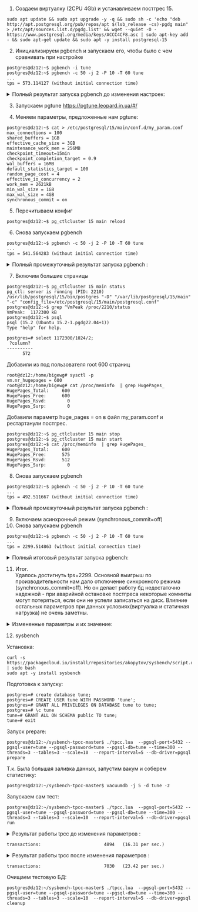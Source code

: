 1. Создаем виртуалку (2CPU 4Gb) и устанавливаем постгрес 15.   
```
sudo apt update && sudo apt upgrade -y -q && sudo sh -c 'echo "deb http://apt.postgresql.org/pub/repos/apt $(lsb_release -cs)-pgdg main" > /etc/apt/sources.list.d/pgdg.list' && wget --quiet -O - https://www.postgresql.org/media/keys/ACCC4CF8.asc | sudo apt-key add - && sudo apt-get update && sudo apt -y install postgresql-15
```

2. Инициализируем pgbench и запускаем его, чтобы было с чем сравнивать при настройке
```
postgres@dz12:~$ pgbench -i tune  
postgres@dz12:~$ pgbench -c 50 -j 2 -P 10 -T 60 tune  
...
tps = 573.114127 (without initial connection time)  
```  
<details>
<summary>Полный результат запуска pgbench до изменения настроек: </summary>  
  
pgbench (15.2 (Ubuntu 15.2-1.pgdg22.04+1))  
starting vacuum...end.  
progress: 10.0 s, 476.8 tps, lat 102.722 ms stddev 119.512, 0 failed  
progress: 20.0 s, 582.2 tps, lat 86.712 ms stddev 96.738, 0 failed  
progress: 30.0 s, 661.8 tps, lat 75.303 ms stddev 69.026, 0 failed  
progress: 40.0 s, 583.8 tps, lat 85.287 ms stddev 85.399, 0 failed  
progress: 50.0 s, 507.1 tps, lat 98.089 ms stddev 100.989, 0 failed  
progress: 60.0 s, 626.0 tps, lat 80.594 ms stddev 94.691, 0 failed  
transaction type: <builtin: TPC-B (sort of)>  
scaling factor: 1  
query mode: simple  
number of clients: 50  
number of threads: 2  
maximum number of tries: 1  
duration: 60 s  
number of transactions actually processed: 34427  
number of failed transactions: 0 (0.000%)  
latency average = 87.124 ms  
latency stddev = 94.567 ms  
initial connection time = 61.261 ms  
tps = 573.114127 (without initial connection time)  
</details>

3. Запускаем pgtune 
https://pgtune.leopard.in.ua/#/

4. Меняем параметры, предложенные нам pgtune:  
```
postgres@dz12:~$ cat > /etc/postgresql/15/main/conf.d/my_param.conf
max_connections = 100         
shared_buffers = 1GB
effective_cache_size = 3GB
maintenance_work_mem = 256MB
checkpoint_timeout=15min  
checkpoint_completion_target = 0.9
wal_buffers = 16MB
default_statistics_target = 100
random_page_cost = 4
effective_io_concurrency = 2
work_mem = 2621kB
min_wal_size = 1GB
max_wal_size = 4GB
synchronous_commit = on
```  
5. Перечитываем конфиг  
```
postgres@dz12:~$ pg_ctlcluster 15 main reload
```
6. Снова запускаем pgbench
```
postgres@dz12:~$ pgbench -c 50 -j 2 -P 10 -T 60 tune  
...
tps = 541.564283 (without initial connection time)    
```  

<details>
<summary>Полный промежуточный результат запуска pgbench : </summary>      

pgbench (15.2 (Ubuntu 15.2-1.pgdg22.04+1))  
starting vacuum...end.  
progress: 10.0 s, 442.1 tps, lat 111.158 ms stddev 117.314, 0 failed  
progress: 20.0 s, 603.1 tps, lat 83.191 ms stddev 84.345, 0 failed  
progress: 30.0 s, 497.2 tps, lat 98.266 ms stddev 103.417, 0 failed  
progress: 40.0 s, 567.9 tps, lat 90.144 ms stddev 110.658, 0 failed  
progress: 50.0 s, 644.1 tps, lat 77.306 ms stddev 71.212, 0 failed  
progress: 60.0 s, 504.3 tps, lat 97.274 ms stddev 112.105, 0 failed  
transaction type: <builtin: TPC-B (sort of)>  
scaling factor: 1  
query mode: simple  
number of clients: 50  
number of threads: 2  
maximum number of tries: 1  
duration: 60 s  
number of transactions actually processed: 32637  
number of failed transactions: 0 (0.000%)  
latency average = 92.066 ms  
latency stddev = 101.452 ms  
initial connection time = 66.741 ms  
tps = 541.564283 (without initial connection time)  
</details>  
  
7. Включим большие страницы
```
postgres@dz12:~$ pg_ctlcluster 15 main status
pg_ctl: server is running (PID: 2210)
/usr/lib/postgresql/15/bin/postgres "-D" "/var/lib/postgresql/15/main" "-c" "config_file=/etc/postgresql/15/main/postgresql.conf"
postgres@dz12:~$ grep ^VmPeak /proc/2210/status
VmPeak:	 1172300 kB
postgres@dz12:~$ psql
psql (15.2 (Ubuntu 15.2-1.pgdg22.04+1))
Type "help" for help.

postgres=# select 1172300/1024/2;
 ?column? 
----------
      572
```
Добавили из под пользователя root 600 страниц
```
root@dz12:/home/bigewg# sysctl -p
vm.nr_hugepages = 600
root@dz12:/home/bigewg# cat /proc/meminfo  | grep HugePages_
HugePages_Total:     600
HugePages_Free:      600
HugePages_Rsvd:        0
HugePages_Surp:        0
```
Добавили параметр  huge_pages = on в файл my_param.conf и рестартанули постгрес.
```
postgres@dz12:~$ pg_ctlcluster 15 main stop
postgres@dz12:~$ pg_ctlcluster 15 main start
postgres@dz12:~$ cat /proc/meminfo  | grep HugePages_
HugePages_Total:     600
HugePages_Free:      575
HugePages_Rsvd:      512
HugePages_Surp:        0
```  
  
8. Снова запускаем pgbench
```
postgres@dz12:~$ pgbench -c 50 -j 2 -P 10 -T 60 tune  
...
tps = 492.511667 (without initial connection time)    
```  

<details>
<summary>Полный промежуточный результат запуска pgbench : </summary>      

pgbench (15.2 (Ubuntu 15.2-1.pgdg22.04+1))  
starting vacuum...end.  
progress: 10.0 s, 566.5 tps, lat 86.878 ms stddev 82.121, 0 failed  
progress: 20.0 s, 447.6 tps, lat 111.409 ms stddev 111.726, 0 failed  
progress: 30.0 s, 452.4 tps, lat 111.191 ms stddev 143.647, 0 failed  
progress: 40.0 s, 423.8 tps, lat 117.813 ms stddev 128.037, 0 failed  
progress: 50.0 s, 557.0 tps, lat 89.721 ms stddev 98.695, 0 failed  
progress: 60.0 s, 509.4 tps, lat 98.234 ms stddev 104.496, 0 failed 
transaction type: <builtin: TPC-B (sort of)>  
scaling factor: 1  
query mode: simple  
number of clients: 50  
number of threads: 2  
maximum number of tries: 1  
duration: 60 s  
number of transactions actually processed: 29617  
number of failed transactions: 0 (0.000%)  
latency average = 101.325 ms  
latency stddev = 111.995 ms  
initial connection time = 58.648 ms  
tps = 492.511667 (without initial connection time)  
</details>  
  
9. Включаем асинхронный режим (synchronous_commit=off) 
10. Снова запускаем pgbench
```
postgres@dz12:~$ pgbench -c 50 -j 2 -P 10 -T 60 tune
...
tps = 2299.514863 (without initial connection time)
```  
<details>
<summary>Полный итоговый результат запуска pgbench: </summary>    
  
pgbench (15.2 (Ubuntu 15.2-1.pgdg22.04+1))  
starting vacuum...end.  
progress: 10.0 s, 2289.4 tps, lat 21.566 ms stddev 19.693, 0 failed  
progress: 20.0 s, 2318.7 tps, lat 21.488 ms stddev 18.765, 0 failed  
progress: 30.0 s, 2311.5 tps, lat 21.572 ms stddev 19.417, 0 failed  
progress: 40.0 s, 2323.6 tps, lat 21.442 ms stddev 18.338, 0 failed  
progress: 50.0 s, 2293.6 tps, lat 21.698 ms stddev 19.473, 0 failed  
progress: 60.0 s, 2264.2 tps, lat 22.013 ms stddev 19.217, 0 failed  
transaction type: <builtin: TPC-B (sort of)>  
scaling factor: 1  
query mode: simple  
number of clients: 50  
number of threads: 2  
maximum number of tries: 1  
duration: 60 s  
number of transactions actually processed: 138059  
number of failed transactions: 0 (0.000%)  
latency average = 21.648 ms  
latency stddev = 19.194 ms  
initial connection time = 66.702 ms  
tps = 2299.514863 (without initial connection time)  

</details>  

11. Итог.  
Удалось достигнуть tps=2299. Основной выигрыш по производительности нам дало отключение синхронного режима (synchronous_commit=off). Но он делает работу бд недостаточно надежной - при аварийной остановке постгреса некоторые коммиты могут потеряться, если они не успели записаться на диск. Влияние остальных параметров при данных условиях(виртуалка и статичная нагрузка) не очень заметны.
<details>
<summary>Измененные параметры и их значение:</summary>   
  
```  
max_connections = 100  
  Максимальное колическво сессий(подключений) к БД.  
shared_buffers = 1GB  
  Размер общего кеша данных.  
effective_cache_size = 3GB  
  Подсказка для планировщика - сколько памяти можно потратить на выполнение плана.  
maintenance_work_mem = 256MB  
  Память для сессий, совершающих работу типа построения индексов, вакуума и тп.  
checkpoint_timeout=15min  
  Максимальное кол-во времени между 2-мя контрольными точками.  
checkpoint_completion_target = 0.9  
  Целевое время от checkpoint_timeout, за которое ожидается завершение контрольной точки.   
wal_buffers = 16MB  
  Размер памяти, который будет использоваться для буферизации данных журналирования, еще не сброшенных на диск.  
default_statistics_target = 100  
   Определяет размер части таблицы, которая будет анализироваться для получения статистики.  
random_page_cost = 4  
effective_io_concurrency = 2  
work_mem = 2621kB 
  Размер памяти сессии, который используется для сортировок и построения хештаблиц.  
min_wal_size = 1GB  
  "Зарезервированное" место под wal. Пока WAL занимает на диске меньше этого объёма, старые файлы WAL в контрольных точках всегда перерабатываются, а не удаляются.  
max_wal_size = 4GB  
  Максимальный размер, до которого может выраст WAL-журнал при выполнении автоматическтх контрольных точек.  
synchronous_commit = off  
  Режим записи данных закомиченных транзакций на диск, при котором допустимо не дожидаться окончания записи на диск. Небезопасен.  
```
</details>
  
12. sysbench
  
Установка:
  ```
  curl -s https://packagecloud.io/install/repositories/akopytov/sysbench/script.deb.sh | sudo bash
  sudo apt -y install sysbench
  ```
  Подготовка к запуску:  
  ```
postgres=# create database tune;
postgres=# CREATE USER tune WITH PASSWORD 'tune';
postgres=# GRANT ALL PRIVILEGES ON DATABASE tune to tune;
postgres=# \c tune
tune=# GRANT ALL ON SCHEMA public TO tune;
tune=# exit
  ```
  Запуск prepare:
  ```
postgres@dz12:~/sysbench-tpcc-master$ ./tpcc.lua  --pgsql-port=5432 --pgsql-user=tune --pgsql-password=tune --pgsql-db=tune --time=300 --threads=3 --tables=3 --scale=10  --report-interval=5 --db-driver=pgsql prepare
  ```
  Т.к. Была большая заливка данных, запустим вакум и соберем статистику:
  ```
postgres@dz12:~/sysbench-tpcc-master$ vacuumdb -j 5 -d tune -z
  ```  
  Запускаем сам тест:
```
postgres@dz12:~/sysbench-tpcc-master$ ./tpcc.lua  --pgsql-port=5432 --pgsql-user=tune --pgsql-password=tune --pgsql-db=tune --time=300 --threads=3 --tables=3 --scale=10  --report-interval=5 --db-driver=pgsql run  
```  
<details>
<summary>Результат работы tpcc до изменения параметров : </summary>      
  
 sysbench 1.0.20 (using system LuaJIT 2.1.0-beta3)  

Running the test with following options:  
Number of threads: 3  
Report intermediate results every 5 second(s)  
Initializing random number generator from current time  


Initializing worker threads...  

DB SCHEMA public  
DB SCHEMA public  
DB SCHEMA public  
Threads started!  

[ 5s ] thds: 3 tps: 10.40 qps: 343.44 (r/w/o: 156.13/164.72/22.59) lat (ms,95%): 877.61 err/s 0.00 reconn/s: 0.00  
[ 10s ] thds: 3 tps: 14.20 qps: 370.22 (r/w/o: 166.21/175.61/28.40) lat (ms,95%): 623.33 err/s 0.00 reconn/s: 0.00  
[ 15s ] thds: 3 tps: 13.20 qps: 362.40 (r/w/o: 165.20/170.80/26.40) lat (ms,95%): 646.19 err/s 0.00 reconn/s: 0.00  
[ 20s ] thds: 3 tps: 17.60 qps: 484.17 (r/w/o: 222.58/226.38/35.20) lat (ms,95%): 458.96 err/s 0.00 reconn/s: 0.00  
[ 25s ] thds: 3 tps: 10.40 qps: 348.42 (r/w/o: 161.01/166.61/20.80) lat (ms,95%): 787.74 err/s 0.00 reconn/s: 0.00  
[ 30s ] thds: 3 tps: 13.00 qps: 415.60 (r/w/o: 187.00/202.60/26.00) lat (ms,95%): 694.45 err/s 0.00 reconn/s: 0.00  
[ 35s ] thds: 3 tps: 17.40 qps: 397.40 (r/w/o: 180.00/182.60/34.80) lat (ms,95%): 831.46 err/s 0.00 reconn/s: 0.00  
[ 40s ] thds: 3 tps: 9.60 qps: 314.80 (r/w/o: 143.40/151.40/20.00) lat (ms,95%): 1235.62 err/s 0.40 reconn/s: 0.00   
[ 45s ] thds: 3 tps: 17.00 qps: 500.20 (r/w/o: 229.00/237.20/34.00) lat (ms,95%): 539.71 err/s 0.20 reconn/s: 0.00  
[ 50s ] thds: 3 tps: 9.60 qps: 328.80 (r/w/o: 151.20/158.40/19.20) lat (ms,95%): 580.02 err/s 0.00 reconn/s: 0.00  
[ 55s ] thds: 3 tps: 19.20 qps: 481.00 (r/w/o: 220.60/222.00/38.40) lat (ms,95%): 569.67 err/s 0.40 reconn/s: 0.00  
[ 60s ] thds: 3 tps: 18.20 qps: 469.20 (r/w/o: 210.00/222.00/37.20) lat (ms,95%): 467.30 err/s 0.80 reconn/s: 0.00  
[ 65s ] thds: 3 tps: 16.60 qps: 478.40 (r/w/o: 218.60/226.20/33.60) lat (ms,95%): 467.30 err/s 0.20 reconn/s: 0.00  
[ 70s ] thds: 3 tps: 16.40 qps: 473.60 (r/w/o: 214.20/225.80/33.60) lat (ms,95%): 458.96 err/s 0.40 reconn/s: 0.00  
[ 75s ] thds: 3 tps: 11.60 qps: 342.60 (r/w/o: 154.40/164.60/23.60) lat (ms,95%): 707.07 err/s 0.20 reconn/s: 0.00  
[ 80s ] thds: 3 tps: 11.60 qps: 316.40 (r/w/o: 144.40/148.40/23.60) lat (ms,95%): 831.46 err/s 0.20 reconn/s: 0.00  
[ 85s ] thds: 3 tps: 13.80 qps: 425.20 (r/w/o: 193.00/204.60/27.60) lat (ms,95%): 569.67 err/s 0.00 reconn/s: 0.00  
[ 90s ] thds: 3 tps: 16.60 qps: 444.40 (r/w/o: 199.60/211.20/33.60) lat (ms,95%): 502.20 err/s 0.20 reconn/s: 0.00  
[ 95s ] thds: 3 tps: 17.60 qps: 487.20 (r/w/o: 224.00/227.60/35.60) lat (ms,95%): 502.20 err/s 0.20 reconn/s: 0.00  
[ 100s ] thds: 3 tps: 17.80 qps: 460.00 (r/w/o: 207.80/216.60/35.60) lat (ms,95%): 590.56 err/s 0.00 reconn/s: 0.00  
[ 105s ] thds: 3 tps: 14.80 qps: 411.80 (r/w/o: 189.20/193.00/29.60) lat (ms,95%): 539.71 err/s 0.00 reconn/s: 0.00  
[ 110s ] thds: 3 tps: 16.00 qps: 475.80 (r/w/o: 215.00/228.40/32.40) lat (ms,95%): 520.62 err/s 0.20 reconn/s: 0.00  
[ 115s ] thds: 3 tps: 13.80 qps: 455.00 (r/w/o: 211.20/215.80/28.00) lat (ms,95%): 502.20 err/s 0.40 reconn/s: 0.00  
[ 120s ] thds: 3 tps: 18.20 qps: 518.80 (r/w/o: 236.40/246.00/36.40) lat (ms,95%): 427.07 err/s 0.20 reconn/s: 0.00  
[ 125s ] thds: 3 tps: 16.40 qps: 473.40 (r/w/o: 216.40/223.80/33.20) lat (ms,95%): 484.44 err/s 0.20 reconn/s: 0.00  
[ 130s ] thds: 3 tps: 18.80 qps: 533.61 (r/w/o: 240.80/254.80/38.00) lat (ms,95%): 511.33 err/s 0.20 reconn/s: 0.00  
[ 135s ] thds: 3 tps: 16.00 qps: 450.20 (r/w/o: 207.40/210.40/32.40) lat (ms,95%): 530.08 err/s 0.20 reconn/s: 0.00  
[ 140s ] thds: 3 tps: 13.20 qps: 408.80 (r/w/o: 188.20/193.80/26.80) lat (ms,95%): 802.05 err/s 0.20 reconn/s: 0.00  
[ 145s ] thds: 3 tps: 16.60 qps: 506.80 (r/w/o: 229.80/243.80/33.20) lat (ms,95%): 539.71 err/s 0.20 reconn/s: 0.00  
[ 150s ] thds: 3 tps: 17.80 qps: 477.99 (r/w/o: 217.20/224.40/36.40) lat (ms,95%): 580.02 err/s 0.40 reconn/s: 0.00  
[ 155s ] thds: 3 tps: 20.00 qps: 591.00 (r/w/o: 267.60/282.20/41.20) lat (ms,95%): 404.61 err/s 0.60 reconn/s: 0.00  
[ 160s ] thds: 3 tps: 16.60 qps: 496.20 (r/w/o: 221.20/241.80/33.20) lat (ms,95%): 511.33 err/s 0.00 reconn/s: 0.00  
[ 165s ] thds: 3 tps: 13.40 qps: 373.99 (r/w/o: 171.00/176.20/26.80) lat (ms,95%): 759.88 err/s 0.00 reconn/s: 0.00  
[ 170s ] thds: 3 tps: 12.60 qps: 394.01 (r/w/o: 177.00/191.40/25.60) lat (ms,95%): 816.63 err/s 0.20 reconn/s: 0.00  
[ 175s ] thds: 3 tps: 12.80 qps: 360.60 (r/w/o: 165.80/169.20/25.60) lat (ms,95%): 719.92 err/s 0.00 reconn/s: 0.00  
[ 180s ] thds: 3 tps: 17.60 qps: 526.60 (r/w/o: 239.20/251.80/35.60) lat (ms,95%): 511.33 err/s 0.20 reconn/s: 0.00  
[ 185s ] thds: 3 tps: 22.00 qps: 626.20 (r/w/o: 283.40/298.40/44.40) lat (ms,95%): 475.79 err/s 0.20 reconn/s: 0.00  
[ 190s ] thds: 3 tps: 19.20 qps: 504.60 (r/w/o: 229.80/235.60/39.20) lat (ms,95%): 511.33 err/s 1.00 reconn/s: 0.00  
[ 195s ] thds: 3 tps: 20.40 qps: 612.20 (r/w/o: 280.00/291.00/41.20) lat (ms,95%): 467.30 err/s 0.20 reconn/s: 0.00  
[ 200s ] thds: 3 tps: 18.60 qps: 568.60 (r/w/o: 259.20/272.20/37.20) lat (ms,95%): 376.49 err/s 0.20 reconn/s: 0.00  
[ 205s ] thds: 3 tps: 17.20 qps: 479.00 (r/w/o: 219.80/224.00/35.20) lat (ms,95%): 442.73 err/s 0.40 reconn/s: 0.00  
[ 210s ] thds: 3 tps: 11.00 qps: 374.60 (r/w/o: 172.40/180.20/22.00) lat (ms,95%): 559.50 err/s 0.00 reconn/s: 0.00  
[ 215s ] thds: 3 tps: 20.40 qps: 573.80 (r/w/o: 262.20/270.40/41.20) lat (ms,95%): 411.96 err/s 0.40 reconn/s: 0.00  
[ 220s ] thds: 3 tps: 21.00 qps: 688.40 (r/w/o: 311.60/334.80/42.00) lat (ms,95%): 484.44 err/s 0.40 reconn/s: 0.00  
[ 225s ] thds: 3 tps: 19.60 qps: 580.80 (r/w/o: 264.60/276.20/40.00) lat (ms,95%): 419.45 err/s 0.60 reconn/s: 0.00  
[ 230s ] thds: 3 tps: 20.20 qps: 593.80 (r/w/o: 273.00/280.40/40.40) lat (ms,95%): 411.96 err/s 0.00 reconn/s: 0.00  
[ 235s ] thds: 3 tps: 15.20 qps: 431.20 (r/w/o: 194.80/206.00/30.40) lat (ms,95%): 484.44 err/s 0.20 reconn/s: 0.00  
[ 240s ] thds: 3 tps: 18.20 qps: 476.00 (r/w/o: 216.20/223.00/36.80) lat (ms,95%): 390.30 err/s 0.40 reconn/s: 0.00  
[ 245s ] thds: 3 tps: 13.40 qps: 291.20 (r/w/o: 134.60/129.40/27.20) lat (ms,95%): 559.50 err/s 0.60 reconn/s: 0.00  
[ 250s ] thds: 3 tps: 19.60 qps: 534.80 (r/w/o: 243.20/252.00/39.60) lat (ms,95%): 475.79 err/s 0.20 reconn/s: 0.00  
[ 255s ] thds: 3 tps: 20.80 qps: 622.20 (r/w/o: 278.20/301.60/42.40) lat (ms,95%): 493.24 err/s 0.40 reconn/s: 0.00  
[ 260s ] thds: 3 tps: 20.00 qps: 594.00 (r/w/o: 268.40/285.60/40.00) lat (ms,95%): 484.44 err/s 0.00 reconn/s: 0.00  
[ 265s ] thds: 3 tps: 19.00 qps: 593.60 (r/w/o: 271.00/284.60/38.00) lat (ms,95%): 493.24 err/s 0.20 reconn/s: 0.00  
[ 270s ] thds: 3 tps: 17.60 qps: 496.20 (r/w/o: 226.00/233.80/36.40) lat (ms,95%): 484.44 err/s 0.60 reconn/s: 0.00  
[ 275s ] thds: 3 tps: 14.20 qps: 416.40 (r/w/o: 189.20/198.80/28.40) lat (ms,95%): 707.07 err/s 0.00 reconn/s: 0.00  
[ 280s ] thds: 3 tps: 14.20 qps: 411.60 (r/w/o: 185.00/197.80/28.80) lat (ms,95%): 530.08 err/s 0.20 reconn/s: 0.00  
[ 285s ] thds: 3 tps: 15.40 qps: 479.80 (r/w/o: 216.80/231.80/31.20) lat (ms,95%): 419.45 err/s 0.20 reconn/s: 0.00  
[ 290s ] thds: 3 tps: 17.80 qps: 545.39 (r/w/o: 250.00/259.40/36.00) lat (ms,95%): 484.44 err/s 0.20 reconn/s: 0.00  
[ 295s ] thds: 3 tps: 21.00 qps: 584.00 (r/w/o: 269.00/272.60/42.40) lat (ms,95%): 390.30 err/s 0.20 reconn/s: 0.00  
[ 300s ] thds: 3 tps: 15.80 qps: 517.00 (r/w/o: 236.20/248.80/32.00) lat (ms,95%): 539.71 err/s 0.20 reconn/s: 0.00  
SQL statistics:  
    queries performed:  
        read:                            64400  
        write:                           67221   
        other:                           9886  
        total:                           141507  
    transactions:                        4894   (16.31 per sec.)   
    queries:                             141507 (471.47 per sec.)  
    ignored errors:                      67     (0.22 per sec.)  
    reconnects:                          0      (0.00 per sec.)  

General statistics:  
    total time:                          300.1370s  
    total number of events:              4894  

Latency (ms):  
         min:                                    0.93  
         avg:                                  183.94  
         max:                                 3223.74  
         95th percentile:                      559.50  
         sum:                               900182.36  

Threads fairness:  
    events (avg/stddev):           1631.3333/27.38  
    execution time (avg/stddev):   300.0608/0.03   
</details>  
  
```
transactions:                        4894   (16.31 per sec.)   
```  
  
<details>
<summary>Результат работы tpcc после изменения параметров : </summary>      
  
sysbench 1.0.20 (using system LuaJIT 2.1.0-beta3)  

Running the test with following options:  
Number of threads: 3  
Report intermediate results every 5 second(s)  
Initializing random number generator from current time  


Initializing worker threads...  

DB SCHEMA public  
DB SCHEMA public  
DB SCHEMA public  
Threads started!  

[ 5s ] thds: 3 tps: 10.00 qps: 359.23 (r/w/o: 164.72/172.32/22.19) lat (ms,95%): 960.30 err/s 0.20 reconn/s: 0.00  
[ 10s ] thds: 3 tps: 9.40 qps: 259.82 (r/w/o: 118.61/122.01/19.20) lat (ms,95%): 1213.57 err/s 0.20 reconn/s: 0.00  
[ 15s ] thds: 3 tps: 11.80 qps: 326.40 (r/w/o: 149.60/152.80/24.00) lat (ms,95%): 759.88 err/s 0.20 reconn/s: 0.00  
[ 20s ] thds: 3 tps: 3.60 qps: 102.80 (r/w/o: 44.60/51.00/7.20) lat (ms,95%): 3639.94 err/s 0.00 reconn/s: 0.00  
[ 25s ] thds: 3 tps: 5.00 qps: 164.40 (r/w/o: 74.00/80.00/10.40) lat (ms,95%): 2778.39 err/s 0.20 reconn/s: 0.00  
[ 30s ] thds: 3 tps: 9.60 qps: 298.40 (r/w/o: 136.20/143.00/19.20) lat (ms,95%): 977.74 err/s 0.00 reconn/s: 0.00   
[ 35s ] thds: 3 tps: 9.80 qps: 288.80 (r/w/o: 132.20/136.60/20.00) lat (ms,95%): 893.56 err/s 0.20 reconn/s: 0.00  
[ 40s ] thds: 3 tps: 10.20 qps: 236.99 (r/w/o: 107.20/109.40/20.40) lat (ms,95%): 1032.01 err/s 0.00 reconn/s: 0.00  
[ 45s ] thds: 3 tps: 6.60 qps: 208.00 (r/w/o: 96.20/98.60/13.20) lat (ms,95%): 1352.03 err/s 0.00 reconn/s: 0.00  
[ 50s ] thds: 3 tps: 14.00 qps: 413.80 (r/w/o: 187.20/197.80/28.80) lat (ms,95%): 877.61 err/s 0.40 reconn/s: 0.00  
[ 55s ] thds: 3 tps: 10.20 qps: 264.80 (r/w/o: 119.40/125.00/20.40) lat (ms,95%): 816.63 err/s 0.00 reconn/s: 0.00  
[ 60s ] thds: 3 tps: 7.00 qps: 222.20 (r/w/o: 100.20/108.00/14.00) lat (ms,95%): 2045.74 err/s 0.00 reconn/s: 0.00  
[ 65s ] thds: 3 tps: 12.60 qps: 320.40 (r/w/o: 147.80/147.40/25.20) lat (ms,95%): 816.63 err/s 0.00 reconn/s: 0.00  
[ 70s ] thds: 3 tps: 12.60 qps: 369.20 (r/w/o: 168.80/175.20/25.20) lat (ms,95%): 802.05 err/s 0.00 reconn/s: 0.00  
[ 75s ] thds: 3 tps: 15.20 qps: 404.20 (r/w/o: 185.00/188.80/30.40) lat (ms,95%): 502.20 err/s 0.00 reconn/s: 0.00  
[ 80s ] thds: 3 tps: 11.00 qps: 273.60 (r/w/o: 121.40/129.80/22.40) lat (ms,95%): 861.95 err/s 0.20 reconn/s: 0.00  
[ 85s ] thds: 3 tps: 18.80 qps: 512.80 (r/w/o: 234.20/240.60/38.00) lat (ms,95%): 623.33 err/s 0.20 reconn/s: 0.00  
[ 90s ] thds: 3 tps: 8.80 qps: 246.80 (r/w/o: 111.00/117.40/18.40) lat (ms,95%): 2159.29 err/s 0.40 reconn/s: 0.00  
[ 95s ] thds: 3 tps: 16.40 qps: 490.80 (r/w/o: 224.00/234.00/32.80) lat (ms,95%): 634.66 err/s 0.00 reconn/s: 0.00  
[ 100s ] thds: 3 tps: 13.20 qps: 400.40 (r/w/o: 183.00/191.00/26.40) lat (ms,95%): 802.05 err/s 0.00 reconn/s: 0.00  
[ 105s ] thds: 3 tps: 15.20 qps: 496.00 (r/w/o: 225.60/240.00/30.40) lat (ms,95%): 520.62 err/s 0.00 reconn/s: 0.00  
[ 110s ] thds: 3 tps: 17.60 qps: 526.81 (r/w/o: 239.40/252.20/35.20) lat (ms,95%): 861.95 err/s 0.00 reconn/s: 0.00  
[ 115s ] thds: 3 tps: 13.20 qps: 420.60 (r/w/o: 190.20/204.00/26.40) lat (ms,95%): 559.50 err/s 0.20 reconn/s: 0.00  
[ 120s ] thds: 3 tps: 20.40 qps: 574.20 (r/w/o: 258.00/275.40/40.80) lat (ms,95%): 657.93 err/s 0.00 reconn/s: 0.00  
[ 125s ] thds: 3 tps: 23.40 qps: 625.59 (r/w/o: 284.20/293.80/47.60) lat (ms,95%): 411.96 err/s 0.60 reconn/s: 0.00  
[ 130s ] thds: 3 tps: 20.60 qps: 559.40 (r/w/o: 257.40/260.80/41.20) lat (ms,95%): 601.29 err/s 0.00 reconn/s: 0.00  
[ 135s ] thds: 3 tps: 22.80 qps: 636.80 (r/w/o: 292.20/298.60/46.00) lat (ms,95%): 331.91 err/s 0.20 reconn/s: 0.00  
[ 140s ] thds: 3 tps: 22.60 qps: 608.20 (r/w/o: 278.20/284.80/45.20) lat (ms,95%): 759.88 err/s 0.00 reconn/s: 0.00  
[ 145s ] thds: 3 tps: 25.80 qps: 731.20 (r/w/o: 331.80/347.80/51.60) lat (ms,95%): 419.45 err/s 0.00 reconn/s: 0.00  
[ 150s ] thds: 3 tps: 28.80 qps: 829.40 (r/w/o: 380.60/391.20/57.60) lat (ms,95%): 297.92 err/s 0.00 reconn/s: 0.00  
[ 155s ] thds: 3 tps: 31.20 qps: 833.40 (r/w/o: 377.60/393.00/62.80) lat (ms,95%): 320.17 err/s 0.60 reconn/s: 0.00  
[ 160s ] thds: 3 tps: 31.40 qps: 893.80 (r/w/o: 408.20/422.80/62.80) lat (ms,95%): 297.92 err/s 0.20 reconn/s: 0.00  
[ 165s ] thds: 3 tps: 32.80 qps: 945.77 (r/w/o: 430.39/449.79/65.60) lat (ms,95%): 337.94 err/s 0.00 reconn/s: 0.00  
[ 170s ] thds: 3 tps: 25.80 qps: 781.02 (r/w/o: 359.21/370.21/51.60) lat (ms,95%): 303.33 err/s 0.00 reconn/s: 0.00  
[ 175s ] thds: 3 tps: 40.80 qps: 1103.60 (r/w/o: 503.20/518.00/82.40) lat (ms,95%): 257.95 err/s 0.80 reconn/s: 0.00  
[ 180s ] thds: 3 tps: 40.20 qps: 1252.00 (r/w/o: 571.00/600.60/80.40) lat (ms,95%): 277.21 err/s 0.20 reconn/s: 0.00  
[ 185s ] thds: 3 tps: 36.80 qps: 1028.40 (r/w/o: 464.40/489.60/74.40) lat (ms,95%): 297.92 err/s 0.40 reconn/s: 0.00  
[ 190s ] thds: 3 tps: 31.00 qps: 924.60 (r/w/o: 426.00/436.60/62.00) lat (ms,95%): 320.17 err/s 0.00 reconn/s: 0.00  
[ 195s ] thds: 3 tps: 41.60 qps: 1133.40 (r/w/o: 515.00/534.80/83.60) lat (ms,95%): 325.98 err/s 0.20 reconn/s: 0.00  
[ 200s ] thds: 3 tps: 27.80 qps: 857.80 (r/w/o: 393.40/407.60/56.80) lat (ms,95%): 331.91 err/s 0.60 reconn/s: 0.00  
[ 205s ] thds: 3 tps: 30.80 qps: 908.80 (r/w/o: 420.40/426.40/62.00) lat (ms,95%): 331.91 err/s 0.20 reconn/s: 0.00  
[ 210s ] thds: 3 tps: 31.60 qps: 968.20 (r/w/o: 443.00/462.00/63.20) lat (ms,95%): 350.33 err/s 0.00 reconn/s: 0.00  
[ 215s ] thds: 3 tps: 28.80 qps: 803.00 (r/w/o: 363.80/380.80/58.40) lat (ms,95%): 297.92 err/s 1.00 reconn/s: 0.00  
[ 220s ] thds: 3 tps: 32.00 qps: 917.40 (r/w/o: 416.80/436.60/64.00) lat (ms,95%): 350.33 err/s 0.00 reconn/s: 0.00  
[ 225s ] thds: 3 tps: 29.20 qps: 817.81 (r/w/o: 377.00/382.00/58.80) lat (ms,95%): 314.45 err/s 0.40 reconn/s: 0.00  
[ 230s ] thds: 3 tps: 34.80 qps: 948.00 (r/w/o: 433.00/445.00/70.00) lat (ms,95%): 287.38 err/s 0.40 reconn/s: 0.00  
[ 235s ] thds: 3 tps: 31.20 qps: 984.79 (r/w/o: 451.80/469.40/63.60) lat (ms,95%): 337.94 err/s 0.60 reconn/s: 0.00  
[ 240s ] thds: 3 tps: 24.60 qps: 726.41 (r/w/o: 331.80/345.00/49.60) lat (ms,95%): 467.30 err/s 0.40 reconn/s: 0.00  
[ 245s ] thds: 3 tps: 43.20 qps: 1172.40 (r/w/o: 536.40/549.20/86.80) lat (ms,95%): 267.41 err/s 0.60 reconn/s: 0.00  
[ 250s ] thds: 3 tps: 40.80 qps: 1143.80 (r/w/o: 520.80/541.40/81.60) lat (ms,95%): 196.89 err/s 0.00 reconn/s: 0.00  
[ 255s ] thds: 3 tps: 39.00 qps: 1024.40 (r/w/o: 465.80/479.40/79.20) lat (ms,95%): 303.33 err/s 0.60 reconn/s: 0.00  
[ 260s ] thds: 3 tps: 34.80 qps: 934.00 (r/w/o: 425.80/438.60/69.60) lat (ms,95%): 253.35 err/s 0.20 reconn/s: 0.00  
[ 265s ] thds: 3 tps: 30.60 qps: 987.80 (r/w/o: 453.60/472.20/62.00) lat (ms,95%): 303.33 err/s 0.40 reconn/s: 0.00  
[ 270s ] thds: 3 tps: 24.80 qps: 779.20 (r/w/o: 354.80/374.00/50.40) lat (ms,95%): 419.45 err/s 0.40 reconn/s: 0.00  
[ 275s ] thds: 3 tps: 29.60 qps: 817.80 (r/w/o: 376.20/382.00/59.60) lat (ms,95%): 314.45 err/s 0.40 reconn/s: 0.00  
[ 280s ] thds: 3 tps: 27.40 qps: 753.60 (r/w/o: 345.00/353.80/54.80) lat (ms,95%): 397.39 err/s 0.00 reconn/s: 0.00  
[ 285s ] thds: 3 tps: 27.40 qps: 754.80 (r/w/o: 344.00/355.60/55.20) lat (ms,95%): 350.33 err/s 0.20 reconn/s: 0.00  
[ 290s ] thds: 3 tps: 31.20 qps: 908.40 (r/w/o: 416.60/428.60/63.20) lat (ms,95%): 325.98 err/s 0.40 reconn/s: 0.00  
[ 295s ] thds: 3 tps: 34.80 qps: 1064.20 (r/w/o: 486.00/508.60/69.60) lat (ms,95%): 248.83 err/s 0.00 reconn/s: 0.00  
[ 300s ] thds: 3 tps: 33.20 qps: 947.00 (r/w/o: 433.00/446.00/68.00) lat (ms,95%): 277.21 err/s 0.80 reconn/s: 0.00  
SQL statistics:  
    queries performed:  
        read:                            91981  
        write:                           95394  
        other:                           14162  
        total:                           201537  
    transactions:                        7030   (23.42 per sec.)  
    queries:                             201537 (671.32 per sec.)  
    ignored errors:                      66     (0.22 per sec.)  
    reconnects:                          0      (0.00 per sec.)  

General statistics:  
    total time:                          300.2096s  
    total number of events:              7030  

Latency (ms):  
         min:                                    0.63  
         avg:                                  128.07  
         max:                                 4732.29  
         95th percentile:                      467.30  
         sum:                               900360.93  

Threads fairness:  
    events (avg/stddev):           2343.3333/78.41  
    execution time (avg/stddev):   300.1203/0.07  
</details>  
  
```
transactions:                        7030   (23.42 per sec.)  
```  
  
Очищаем тестовую БД:
```
postgres@dz12:~/sysbench-tpcc-master$ ./tpcc.lua  --pgsql-port=5432 --pgsql-user=tune --pgsql-password=tune --pgsql-db=tune --time=300 --threads=3 --tables=3 --scale=10  --report-interval=5 --db-driver=pgsql cleanup
```
